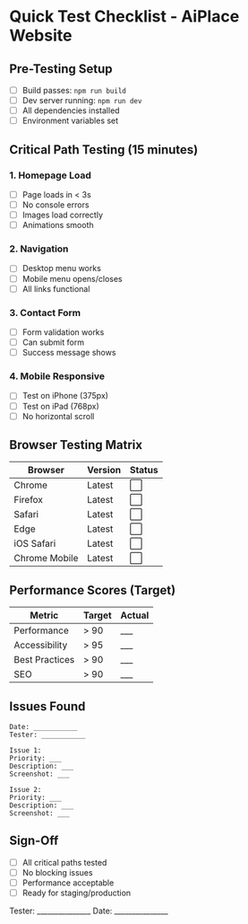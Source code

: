 # Quick Test Checklist - AiPlace Website

## Pre-Testing Setup
- [ ] Build passes: `npm run build`
- [ ] Dev server running: `npm run dev`
- [ ] All dependencies installed
- [ ] Environment variables set

## Critical Path Testing (15 minutes)

### 1. Homepage Load
- [ ] Page loads in < 3s
- [ ] No console errors
- [ ] Images load correctly
- [ ] Animations smooth

### 2. Navigation
- [ ] Desktop menu works
- [ ] Mobile menu opens/closes
- [ ] All links functional

### 3. Contact Form
- [ ] Form validation works
- [ ] Can submit form
- [ ] Success message shows

### 4. Mobile Responsive
- [ ] Test on iPhone (375px)
- [ ] Test on iPad (768px)
- [ ] No horizontal scroll

## Browser Testing Matrix

| Browser | Version | Status |
|---------|---------|--------|
| Chrome  | Latest  | ⬜      |
| Firefox | Latest  | ⬜      |
| Safari  | Latest  | ⬜      |
| Edge    | Latest  | ⬜      |
| iOS Safari | Latest  | ⬜      |
| Chrome Mobile | Latest  | ⬜      |

## Performance Scores (Target)

| Metric | Target | Actual |
|--------|--------|--------|
| Performance | > 90 | ___ |
| Accessibility | > 95 | ___ |
| Best Practices | > 90 | ___ |
| SEO | > 90 | ___ |

## Issues Found
```
Date: ___________
Tester: ___________

Issue 1:
Priority: ___
Description: ___
Screenshot: ___

Issue 2:
Priority: ___
Description: ___
Screenshot: ___
```

## Sign-Off
- [ ] All critical paths tested
- [ ] No blocking issues
- [ ] Performance acceptable
- [ ] Ready for staging/production

Tester: _______________  Date: _______________
